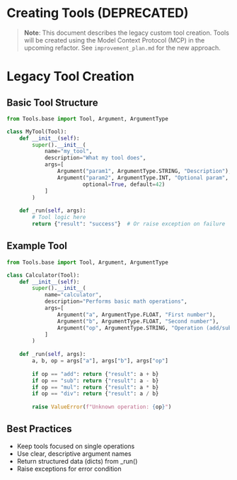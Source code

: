 # Creating Tools (DEPRECATED)

> **Note**: This document describes the legacy custom tool creation. Tools will be created using the Model Context Protocol (MCP) in the upcoming refactor. See `improvement_plan.md` for the new approach.

# Legacy Tool Creation
## Basic Tool Structure

```python
from Tools.base import Tool, Argument, ArgumentType

class MyTool(Tool):
    def __init__(self):
        super().__init__(
            name="my_tool",
            description="What my tool does",
            args=[
                Argument("param1", ArgumentType.STRING, "Description"),
                Argument("param2", ArgumentType.INT, "Optional param", 
                        optional=True, default=42)
            ]
        )
    
    def _run(self, args):
        # Tool logic here
        return {"result": "success"}  # Or raise exception on failure
```

## Example Tool

```python
from Tools.base import Tool, Argument, ArgumentType

class Calculator(Tool):
    def __init__(self):
        super().__init__(
            name="calculator",
            description="Performs basic math operations",
            args=[
                Argument("a", ArgumentType.FLOAT, "First number"),
                Argument("b", ArgumentType.FLOAT, "Second number"),
                Argument("op", ArgumentType.STRING, "Operation (add/sub/mul/div)")
            ]
        )
    
    def _run(self, args):
        a, b, op = args["a"], args["b"], args["op"]
        
        if op == "add": return {"result": a + b}
        if op == "sub": return {"result": a - b}
        if op == "mul": return {"result": a * b}
        if op == "div": return {"result": a / b}
        
        raise ValueError(f"Unknown operation: {op}")
```

## Best Practices
- Keep tools focused on single operations
- Use clear, descriptive argument names
- Return structured data (dicts) from _run()
- Raise exceptions for error condition
